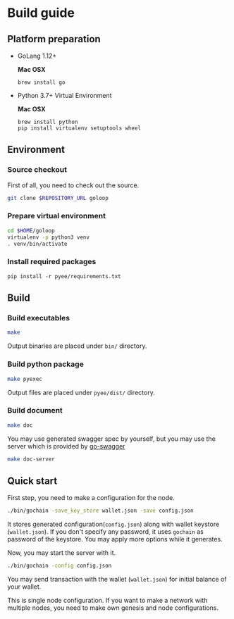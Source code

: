 # Build guide

## Platform preparation

* GoLang 1.12+

    **Mac OSX**
    ```
    brew install go
    ```
    
* Python 3.7+ Virtual Environment

    **Mac OSX**
    ```
    brew install python
    pip install virtualenv setuptools wheel
    ```
## Environment

### Source checkout

First of all, you need to check out the source.
```bash
git clone $REPOSITORY_URL goloop
```

### Prepare virtual environment
```bash
cd $HOME/goloop
virtualenv -p python3 venv
. venv/bin/activate
```

### Install required packages
```bas
pip install -r pyee/requirements.txt
```


## Build

### Build executables

```bash
make
```

Output binaries are placed under `bin/` directory.


### Build python package

```bash
make pyexec
```

Output files are placed under `pyee/dist/` directory.

### Build document

```bash
make doc
```

You may use generated swagger spec by yourself, but you may use the server
which is provided by [go-swagger](https://github.com/go-swagger/go-swagger)

```bash
make doc-server
```


## Quick start

First step, you need to make a configuration for the node.

```bash
./bin/gochain -save_key_store wallet.json -save config.json
```

It stores generated configuration(`config.json`) along with wallet keystore
(`wallet.json`). If you don't specify any password, it uses `gochain` as 
password of the keystore. You may apply more options while it generates.

Now, you may start the server with it.

```bash
./bin/gochain -config config.json
```

You may send transaction with the wallet (`wallet.json`) for initial balance
of your wallet.

This is single node configuration. If you want to make a network with multiple
nodes, you need to make own genesis and node configurations.
